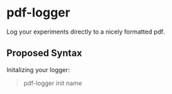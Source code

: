 pdf-logger
==========

Log your experiments directly to a nicely formatted pdf.

Proposed Syntax
---------------
Initalizing your logger:
> pdf-logger init name